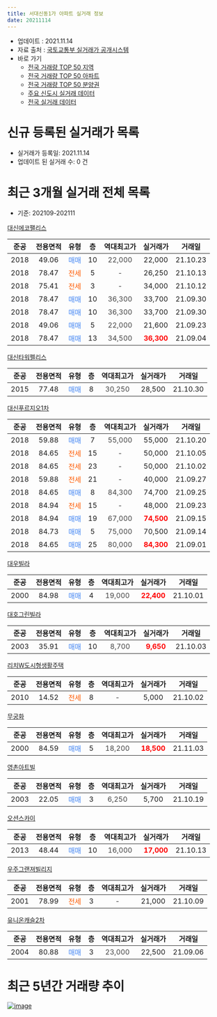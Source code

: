 ```yaml
---
title: 서대신동1가 아파트 실거래 정보
date: 20211114
---
```


* 업데이트 : 2021.11.14
* 자료 출처 : [국토교통부 실거래가 공개시스템](http://rt.molit.go.kr)
* 바로 가기
    * [전국 거래량 TOP 50 지역](https://apt-info.github.io/apt-trade-info/tr)
    * [전국 거래량 TOP 50 아파트](https://apt-info.github.io/apt-trade-info/ta)
    * [전국 거래량 TOP 50 분양권](https://apt-info.github.io/apt-trade-info/tb)
    * [주요 신도시 실거래 데이터](https://apt-info.github.io/apt-trade-info/newtown)
    * [전국 실거래 데이터](https://apt-info.github.io/apt-trade-info/all)



<script async src="https://pagead2.googlesyndication.com/pagead/js/adsbygoogle.js"></script>
<!-- 기본광고 -->
<ins class="adsbygoogle"
     style="display:block"
     data-ad-client="ca-pub-1142216861245946"
     data-ad-slot="4805727019"
     data-ad-format="auto"
     data-full-width-responsive="true"></ins>
<script>
     (adsbygoogle = window.adsbygoogle || []).push({});
</script>


# 신규 등록된 실거래가 목록

* 실거래가 등록일: 2021.11.14
* 업데이트 된 실거래 수: 0 건




<script async src="https://pagead2.googlesyndication.com/pagead/js/adsbygoogle.js"></script>
<!-- 기본광고 -->
<ins class="adsbygoogle"
     style="display:block"
     data-ad-client="ca-pub-1142216861245946"
     data-ad-slot="4805727019"
     data-ad-format="auto"
     data-full-width-responsive="true"></ins>
<script>
     (adsbygoogle = window.adsbygoogle || []).push({});
</script>


# 최근 3개월 실거래 전체 목록
* 기준: 202109-202111


[대신에코팰리스](https://search.naver.com/search.naver?query=%EB%8C%80%EC%8B%A0%EC%97%90%EC%BD%94%ED%8C%B0%EB%A6%AC%EC%8A%A4)

|준공|전용면적|유형|층|역대최고가|실거래가|거래일|
|:---:|:---:|:---:|:---:|:---:|:---:|:---:|
|2018|49.06|<span style="color:#4285F3">매매</span>|10|<span style="color:#444444">22,000</span>|22,000|21.10.23|
|2018|78.47|<span style="color:#FF5A00">전세</span>|5|<span style="color:#444444">-</span>|26,250|21.10.13|
|2018|75.41|<span style="color:#FF5A00">전세</span>|3|<span style="color:#444444">-</span>|34,000|21.10.12|
|2018|78.47|<span style="color:#4285F3">매매</span>|10|<span style="color:#444444">36,300</span>|33,700|21.09.30|
|2018|78.47|<span style="color:#4285F3">매매</span>|10|<span style="color:#444444">36,300</span>|33,700|21.09.30|
|2018|49.06|<span style="color:#4285F3">매매</span>|5|<span style="color:#444444">22,000</span>|21,600|21.09.23|
|2018|78.47|<span style="color:#4285F3">매매</span>|13|<span style="color:#444444">34,500</span>|<b><span style="color:#FF0000">36,300</span></b>|21.09.04|

[대신타워펠리스](https://search.naver.com/search.naver?query=%EB%8C%80%EC%8B%A0%ED%83%80%EC%9B%8C%ED%8E%A0%EB%A6%AC%EC%8A%A4)

|준공|전용면적|유형|층|역대최고가|실거래가|거래일|
|:---:|:---:|:---:|:---:|:---:|:---:|:---:|
|2015|77.48|<span style="color:#4285F3">매매</span>|8|<span style="color:#444444">30,250</span>|28,500|21.10.30|

[대신푸르지오1차](https://search.naver.com/search.naver?query=%EB%8C%80%EC%8B%A0%ED%91%B8%EB%A5%B4%EC%A7%80%EC%98%A41%EC%B0%A8)

|준공|전용면적|유형|층|역대최고가|실거래가|거래일|
|:---:|:---:|:---:|:---:|:---:|:---:|:---:|
|2018|59.88|<span style="color:#4285F3">매매</span>|7|<span style="color:#444444">55,000</span>|55,000|21.10.20|
|2018|84.65|<span style="color:#FF5A00">전세</span>|15|<span style="color:#444444">-</span>|50,000|21.10.05|
|2018|84.65|<span style="color:#FF5A00">전세</span>|23|<span style="color:#444444">-</span>|50,000|21.10.02|
|2018|59.88|<span style="color:#FF5A00">전세</span>|21|<span style="color:#444444">-</span>|40,000|21.09.27|
|2018|84.65|<span style="color:#4285F3">매매</span>|8|<span style="color:#444444">84,300</span>|74,700|21.09.25|
|2018|84.94|<span style="color:#FF5A00">전세</span>|15|<span style="color:#444444">-</span>|48,000|21.09.23|
|2018|84.94|<span style="color:#4285F3">매매</span>|19|<span style="color:#444444">67,000</span>|<b><span style="color:#FF0000">74,500</span></b>|21.09.15|
|2018|84.73|<span style="color:#4285F3">매매</span>|5|<span style="color:#444444">75,000</span>|70,500|21.09.14|
|2018|84.65|<span style="color:#4285F3">매매</span>|25|<span style="color:#444444">80,000</span>|<b><span style="color:#FF0000">84,300</span></b>|21.09.01|

[대우빌라](https://search.naver.com/search.naver?query=%EB%8C%80%EC%9A%B0%EB%B9%8C%EB%9D%BC)

|준공|전용면적|유형|층|역대최고가|실거래가|거래일|
|:---:|:---:|:---:|:---:|:---:|:---:|:---:|
|2000|84.98|<span style="color:#4285F3">매매</span>|4|<span style="color:#444444">19,000</span>|<b><span style="color:#FF0000">22,400</span></b>|21.10.01|

[대호그린빌라](https://search.naver.com/search.naver?query=%EB%8C%80%ED%98%B8%EA%B7%B8%EB%A6%B0%EB%B9%8C%EB%9D%BC)

|준공|전용면적|유형|층|역대최고가|실거래가|거래일|
|:---:|:---:|:---:|:---:|:---:|:---:|:---:|
|2003|35.91|<span style="color:#4285F3">매매</span>|10|<span style="color:#444444">8,700</span>|<b><span style="color:#FF0000">9,650</span></b>|21.10.03|

[리치W도시형생활주택](https://search.naver.com/search.naver?query=%EB%A6%AC%EC%B9%98W%EB%8F%84%EC%8B%9C%ED%98%95%EC%83%9D%ED%99%9C%EC%A3%BC%ED%83%9D)

|준공|전용면적|유형|층|역대최고가|실거래가|거래일|
|:---:|:---:|:---:|:---:|:---:|:---:|:---:|
|2010|14.52|<span style="color:#FF5A00">전세</span>|8|<span style="color:#444444">-</span>|5,000|21.10.02|

[무궁화](https://search.naver.com/search.naver?query=%EB%AC%B4%EA%B6%81%ED%99%94)

|준공|전용면적|유형|층|역대최고가|실거래가|거래일|
|:---:|:---:|:---:|:---:|:---:|:---:|:---:|
|2000|84.59|<span style="color:#4285F3">매매</span>|5|<span style="color:#444444">18,200</span>|<b><span style="color:#FF0000">18,500</span></b>|21.11.03|

[영촌아트빌](https://search.naver.com/search.naver?query=%EC%98%81%EC%B4%8C%EC%95%84%ED%8A%B8%EB%B9%8C)

|준공|전용면적|유형|층|역대최고가|실거래가|거래일|
|:---:|:---:|:---:|:---:|:---:|:---:|:---:|
|2003|22.05|<span style="color:#4285F3">매매</span>|3|<span style="color:#444444">6,250</span>|5,700|21.10.19|

[오션스카이](https://search.naver.com/search.naver?query=%EC%98%A4%EC%85%98%EC%8A%A4%EC%B9%B4%EC%9D%B4)

|준공|전용면적|유형|층|역대최고가|실거래가|거래일|
|:---:|:---:|:---:|:---:|:---:|:---:|:---:|
|2013|48.44|<span style="color:#4285F3">매매</span>|10|<span style="color:#444444">16,000</span>|<b><span style="color:#FF0000">17,000</span></b>|21.10.13|

[우주그랜져빌리지](https://search.naver.com/search.naver?query=%EC%9A%B0%EC%A3%BC%EA%B7%B8%EB%9E%9C%EC%A0%B8%EB%B9%8C%EB%A6%AC%EC%A7%80)

|준공|전용면적|유형|층|역대최고가|실거래가|거래일|
|:---:|:---:|:---:|:---:|:---:|:---:|:---:|
|2001|78.99|<span style="color:#FF5A00">전세</span>|3|<span style="color:#444444">-</span>|21,000|21.10.09|

[유니온캐슬2차](https://search.naver.com/search.naver?query=%EC%9C%A0%EB%8B%88%EC%98%A8%EC%BA%90%EC%8A%AC2%EC%B0%A8)

|준공|전용면적|유형|층|역대최고가|실거래가|거래일|
|:---:|:---:|:---:|:---:|:---:|:---:|:---:|
|2004|80.88|<span style="color:#4285F3">매매</span>|3|<span style="color:#444444">23,000</span>|22,500|21.09.06|



<script async src="https://pagead2.googlesyndication.com/pagead/js/adsbygoogle.js"></script>
<!-- 기본광고 -->
<ins class="adsbygoogle"
     style="display:block"
     data-ad-client="ca-pub-1142216861245946"
     data-ad-slot="4805727019"
     data-ad-format="auto"
     data-full-width-responsive="true"></ins>
<script>
     (adsbygoogle = window.adsbygoogle || []).push({});
</script>


# 최근 5년간 거래량 추이


<div style="width:100%;">
    <canvas id="deal_progress" height="200"></canvas>
</div>

<script>
new Chart(document.getElementById("deal_progress"), {
    type: 'line',
    data: {
        labels: ['16.01','16.02','16.03','16.04','16.05','16.06','16.07','16.08','16.09','16.10','16.11','16.12','17.01','17.02','17.03','17.04','17.05','17.06','17.07','17.08','17.09','17.10','17.11','17.12','18.01','18.02','18.03','18.04','18.05','18.06','18.07','18.08','18.09','18.10','18.11','18.12','19.01','19.02','19.03','19.04','19.05','19.06','19.07','19.08','19.09','19.10','19.11','19.12','20.01','20.02','20.03','20.04','20.05','20.06','20.07','20.08','20.09','20.10','20.11','20.12','21.01','21.02','21.03','21.04','21.05','21.06','21.07','21.08','21.09','21.10','21.11'],
        datasets: [{
            label: '매매/분양권',
            data: [12,21,29,17,17,16,21,12,11,11,14,9,9,18,23,29,10,17,7,10,13,9,4,10,10,10,20,7,16,9,6,3,1,3,3,26,12,2,8,2,6,3,2,1,4,18,17,7,7,8,9,8,14,30,16,11,6,36,9,10,7,6,5,6,6,6,9,11,9,7,1],
            borderColor: "rgba(66, 133, 243, 1)",
            backgroundColor: "rgba(66, 133, 243, 0.05)",
            borderWidth: 1,
            pointRadius: 0,
            fill: false,
            lineTension: 0
        },{
            label: '전/월세',
            data: [7,7,3,2,2,1,2,1,1,1,2,0,5,8,1,3,1,1,2,1,2,0,1,2,9,16,28,23,25,26,23,23,4,5,4,3,35,31,17,8,2,4,2,6,3,9,3,16,4,13,6,9,23,24,9,9,11,5,8,7,12,16,17,11,5,7,2,9,2,6,0],
            borderColor: "rgba(255, 90, 0, 1)",
            backgroundColor: "rgba(255, 90, 0, 0.05)",
            borderWidth: 1,
            pointRadius: 0,
            fill: false,
            lineTension: 0
        },{
            label: '합계',
            data: [19,28,32,19,19,17,23,13,12,12,16,9,14,26,24,32,11,18,9,11,15,9,5,12,19,26,48,30,41,35,29,26,5,8,7,29,47,33,25,10,8,7,4,7,7,27,20,23,11,21,15,17,37,54,25,20,17,41,17,17,19,22,22,17,11,13,11,20,11,13,1],
            borderColor: "rgba(0, 0, 0, 1)",
            backgroundColor: "rgba(0, 0, 0, 0.03)",
            borderWidth: 0.1,
            pointRadius: 0,
            fill: true,
            lineTension: 0
        }
        ]
    },
    options: {
        responsive: true,
        title: {
            display: false
        },
        tooltips: {
            mode: 'index',
            intersect: false
        },
        hover: {
            mode: 'nearest',
            intersect: true
        },
        scales: {
            xAxes: [{
                display: true,
                scaleLabel: {
                    display: true,
                    labelString: '년/월'
                }
            }],
            yAxes: [{
                display: true,
                ticks: {
                    suggestedMin: 0,
                },
                scaleLabel: {
                    display: true,
                    labelString: '실거래 수'
                }
            }]
        }
    }
});

</script>


[![image](https://apt-info.github.io/images/2020-01-03-apt-trade-info/1024x500.png)](https://play.google.com/store/apps/details?id=com.aptinfo.apttradeinfo)

